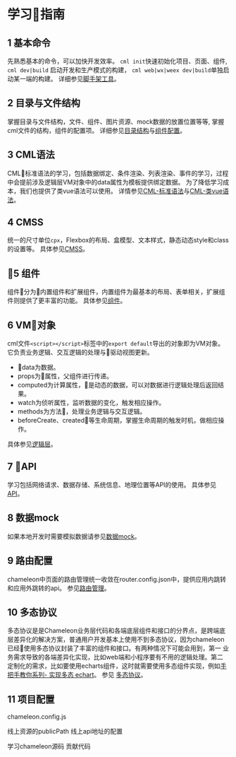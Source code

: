 

#  学习指南

## 1 基本命令
先熟悉基本的命令，可以加快开发效率。
`cml init`快速初始化项目、页面、组件,
`cml dev|build`  启动开发和生产模式的构建，
`cml web|wx|weex dev|build`单独启动某一端的构建。
详细参见<a href="./cml_cmd.html">脚手架工具</a>。

## 2 目录与文件结构
掌握目录与文件结构，文件、组件、图片资源、mock数据的放置位置等等, 掌握cml文件的结构，组件的配置项。
详细参见<a href="../framework/structure.html">目录结构</a>与<a href="../framework/json.html">组件配置</a>。

## 3 CML语法
CML标准语法的学习，包括数据绑定、条件渲染、列表渲染、事件的学习，过程中会提前涉及逻辑层VM对象中的data属性为模板提供绑定数据。
为了降低学习成本，我们也提供了类vue语法可以使用。
详情参见<a href="../view/cml.html">CML-标准语法</a>与<a href="../view/cml.html">CML-类vue语法</a>。

## 4 CMSS
统一的尺寸单位`cpx`，Flexbox的布局、盒模型、文本样式，静态动态style和class的设置等。
具体参见<a href="../view/cmss.html">CMSS</a>。

## 5 组件
组件分为内置组件和扩展组件，内置组件为最基本的布局、表单相关，扩展组件则提供了更丰富的功能。
具体参见<a href="../component/component.html">组件</a>。


## 6 VM对象
cml文件`<script></script>`标签中的`export default`导出的对象即为VM对象。它负责业务逻辑、交互逻辑的处理与驱动视图更新。
- data为数据。
- props为属性，父组件进行传递。
- computed为计算属性，是动态的数据，可以对数据进行逻辑处理后返回结果。
- watch为侦听属性，监听数据的变化，触发相应操作。
- methods为方法，处理业务逻辑与交互逻辑。
- beforeCreate、created等生命周期，掌握生命周期的触发时机，做相应操作。

具体参见<a href="../logic/logic.html">逻辑层</a>。

## 7 API
学习包括网络请求、数据存储、系统信息、地理位置等API的使用。
具体参见<a href="../api/api.html">API</a>。

## 8 数据mock
如果本地开发时需要模拟数据请参见<a href="../framework/mock.html">数据mock</a>。


## 9 路由配置
chameleon中页面的路由管理统一收敛在router.config.json中，提供应用内跳转和应用外跳转的api。
参见<a href="../framework/router.html">路由管理</a>。

## 10 多态协议
多态协议是是Chameleon业务层代码和各端底层组件和接口的分界点，是跨端底层差异化的解决方案，普通用户开发基本上使用不到多态协议，因为chameleon已经使用多态协议封装了丰富的组件和接口。有两种情况下可能会用到，第一 业务需求导致的各端差异化实现，比如web端和小程序要有不用的逻辑处理。第二 定制化的需求，比如要使用echarts组件，这时就需要使用多态组件实现，例如<a href="../example/poly.html">手把手教你系列- 实现多态 echart</a>。
参见 <a href="../framework/polymorphism/intro.html">多态协议</a>。

## 11 项目配置
chameleon.config.js

线上资源的publicPath  线上api地址的配置


学习chameleon源码  贡献代码

